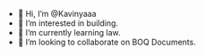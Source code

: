- 👋 Hi, I’m @Kavinyaaa
- 👀 I’m interested in building.
- 🌱 I’m currently learning law.
- 💞️ I’m looking to collaborate on BOQ Documents.

<!---
Kavinyaaa/Kavinyaaa is a ✨ special ✨ repository because its `README.md` (this file) appears on your GitHub profile.
You can click the Preview link to take a look at your changes.
--->

